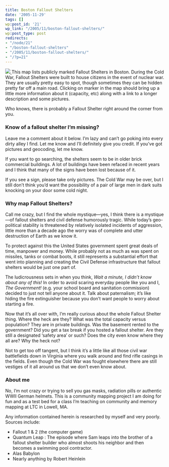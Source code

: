 ```yaml
---
title: Boston Fallout Shelters
date: '2005-11-29'
tags: []
wp:post_id: '21'
wp_link: "/2005/11/boston-fallout-shelters/"
wp:post_type: post
redirects:
- "/node/21"
- "/boston-fallout-shelters"
- "/2005/11/boston-fallout-shelters/"
- "/?p=21"
---
```


[ ![](http://static.flickr.com/26/60147098_db41ed6e01_t.jpg) ](http://flickr.com/photos/atomicworkshop/60147098/in/set-1299749) This map lists publicly marked Fallout Shelters in Boston. During the Cold War, Fallout Shelters were built to house citizens in the event of nuclear war. They are usually pretty easy to spot, though sometimes they can be hidden pretty far off a main road. Clicking on marker in the map should bring up a little more information about it (capacity, etc) along with a link to a longer description and some pictures.

Who knows, there is probably a Fallout Shelter right around the corner from you.

### Know of a fallout shelter I’m missing?

Leave me a comment about it below. I’m lazy and can’t go poking into every dirty alley I find. Let me know and I’ll definitely give you credit. If you’ve got pictures and geocoding, let me know.

If you want to go searching, the shelters seem to be in older brick commercial buildings. A lot of buildings have been refaced in recent years and I think that many of the signs have been lost because of it.

If you see a sign, please take only pictures. The Cold War may be over, but I still don’t think you’d want the possibility of a pair of large men in dark suits knocking on your door some cold night.

### Why map Fallout Shelters?

Call me crazy, but I find the whole mystique—yes, I think there is a mystique—of fallout shelters and civil defense humorously tragic. While today’s geo-political stability is threatened by relatively isolated incidents of aggression, little more than a decade ago the worry was of complete and utter destruction of Earth as we know it.

To protect against this the United States government spent great deals of time, manpower and money. While probably not as much as was spent on missiles, tanks or combat boots, it still represents a substantial effort that went into planning and creating the Civil Defense infrastructure that fallout shelters would be just one part of.

The ludicrousness sets in when you think, _Wait a minute, I didn’t know about any of this!_ In order to avoid scaring everyday people like you and I, _The Government!_ (e.g. your school board and sanitation commission) decided to just not tell anyone about it. Talk about paternalism; it’s like hiding the fire extinguisher because you don’t want people to worry about starting a fire.

Now that it’s all over with, I’m really curious about the whole Fallout Shelter thing. Where the heck are they? What was the total capacity versus population? They are in private buildings. Was the basement rented to the government? Did you get a tax break if you hosted a fallout shelter. Are they still a designated ‘safety area’ or such? Does the city even know where they all are? Why the heck not?

Not to get too off tangent, but I think it’s a little like all those civil war battlefields down in Virginia where you walk around and find rifle casings in the fields. Even though the Cold War was fought elsewhere there are still vestiges of it all around us that we don’t even know about.

### About me

No, I’m not crazy or trying to sell you gas masks, radiation pills or authentic WWII German helmets. This is a community mapping project I am doing for fun and as a test bed for a class I’m teaching on community and memory mapping at LTC in Lowell, MA.

Any information contained herein is researched by myself and very poorly. Sources include:

- Fallout 1 & 2 (the computer game)
- Quantum Leap : The episode where Sam leaps into the brother of a fallout shelter builder who almost shoots his neighbor and then becomes a swimming pool contractor.
- Alas Babylon
- Nearly anything by Robert Heinlein
